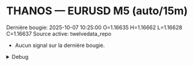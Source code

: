 # THANOS — EURUSD M5 (auto/15m)
Dernière bougie: 2025-10-07 10:25:00  O=1.16635  H=1.16662  L=1.16628  C=1.16637
Source active: twelvedata_repo

- Aucun signal sur la dernière bougie.

<details><summary>Debug</summary>

- TD_API_KEY manquant.

</details>